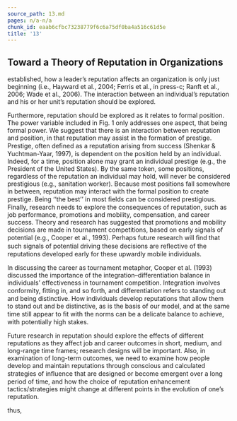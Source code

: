 ```yaml
---
source_path: 13.md
pages: n/a-n/a
chunk_id: eaab6cfbc73238779f6c6a75df0ba4a516c61d5e
title: '13'
---
```

## Toward a Theory of Reputation in Organizations

established, how a leader’s reputation affects an organization is only just beginning (i.e., Hayward et al., 2004; Ferris et al., in press-c; Ranft et al., 2006; Wade et al., 2006). The interaction between an individual’s reputation and his or her unit’s reputation should be explored.

Furthermore, reputation should be explored as it relates to formal position. The power variable included in Fig. 1 only addresses one aspect, that being formal power. We suggest that there is an interaction between reputation and position, in that reputation may assist in the formation of prestige. Prestige, often deﬁned as a reputation arising from success (Shenkar & Yuchtman-Yaar, 1997), is dependent on the position held by an individual. Indeed, for a time, position alone may grant an individual prestige (e.g., the President of the United States). By the same token, some positions, regardless of the reputation an individual may hold, will never be considered prestigious (e.g., sanitation worker). Because most positions fall somewhere in between, reputation may interact with the formal position to create prestige. Being ‘‘the best’’ in most ﬁelds can be considered prestigious. Finally, research needs to explore the consequences of reputation, such as job performance, promotions and mobility, compensation, and career success. Theory and research has suggested that promotions and mobility decisions are made in tournament competitions, based on early signals of potential (e.g., Cooper et al., 1993). Perhaps future research will ﬁnd that such signals of potential driving these decisions are reﬂective of the reputations developed early for these upwardly mobile individuals.

In discussing the career as tournament metaphor, Cooper et al. (1993) discussed the importance of the integration–differentiation balance in individuals’ effectiveness in tournament competition. Integration involves conformity, ﬁtting in, and so forth, and differentiation refers to standing out and being distinctive. How individuals develop reputations that allow them to stand out and be distinctive, as is the basis of our model, and at the same time still appear to ﬁt with the norms can be a delicate balance to achieve, with potentially high stakes.

Future research in reputation should explore the effects of different reputations as they affect job and career outcomes in short, medium, and long-range time frames; research designs will be important. Also, in examination of long-term outcomes, we need to examine how people develop and maintain reputations through conscious and calculated strategies of inﬂuence that are designed or become emergent over a long period of time, and how the choice of reputation enhancement tactics/strategies might change at different points in the evolution of one’s reputation.

thus,
